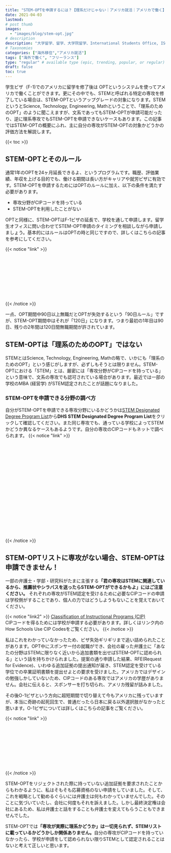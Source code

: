 ```yaml
---
title: "STEM-OPTを申請するには？【理系だけじゃない｜アメリカ就活｜アメリカで働く】"
date: 2021-04-03
lastmod: 
# post thumb
images:
  - "images/blog/stem-opt.jpg"
# description
description: "大学留学、留学、大学院留学、International Students Office, ISO, 留学生課、留学生オフィス"
# Taxonomies
categories: ["海外移住","アメリカ就活"]
tags: ["海外で働く", "フリーランス"]
type: "regular" # available type (epic, trending, popular, or regular)
draft: false
toc: true
---
```


学生ビザ（F-1)でのアメリカに留学を修了後は OPTというシステムを使ってアメリカで働くことができます。更にその中でも、STEMと呼ばれる特定の専攻を修了している場合は、STEM-OPTというアップグレードの対象になります。STEMというとScience, Technology, Engineering, Mathということで、「理系のためのOPT」のように聞こえますが、文系であってもSTEM-OPTが申請可能だったり、逆に理系専攻でもSTEM-OPTを申請できないケースもあります。この記事ではSTEM-OPTの概要にふれ、主に自分の専攻がSTEM-OPTの対象かどうかの評価方法を解説します。

{{< toc >}}

## STEM-OPTとそのルール
通常1年のOPTを24ヶ月延長できるよ、というプログラムです。職歴、評価業績、年収を上げる目的でも、働ける期間は長い方がキャリアや就労ビザに有効です。STEM-OPTを申請するためにはOPTのルールに加え、以下の条件を満たす必要があります。
* 専攻分野がCIPコードを持っている
* STEM-OPTを利用したことがない

OPTと同様に、STEM-OPTはF-1ビザの延長で、学校を通して申請します。留学生オフィスに問い合わせてSTEM-OPT申請のタイミングを相談しながら申請しましょう。基本的にはルールはOPTの時と同じですので、詳しくはこちらの記事を参考にしてください。

{{< notice "link" >}}
<div class="iframely-embed"><div class="iframely-responsive" style="height: 140px; padding-bottom: 0;"><a href="https://menglish.jp/post/opt/" data-iframely-url="//cdn.iframe.ly/zfCeZsB?iframe=card-small"></a></div></div><script async src="//cdn.iframe.ly/embed.js" charset="utf-8"></script>
{{< /notice >}}

一点、OPT期間中90日以上無職だとOPTが失効するという「90日ルール」ですが、STEM-OPT期間中はそれが「120日」になります。つまり最初の1年目は90日、残りの2年間は120日間無職期間が許されています。

## STEM-OPTは「理系のためのOPT」ではない
STEMとはScience, Technology, Engineering, Mathの略で、いかにも「理系のためのOPT」という感じがしますが、必ずしもそうとは限りません。STEM-OPTにおける「STEM」とは、厳密には「専攻分野がCIPコードを持っている」という意味で、文系の専攻でも認可されている場合があります。最近では一部の学校のMBA (経営学) がSTEM認定されたことが話題になりました。

### STEM-OPTを申請できる分野の調べ方
自分がSTEM-OPTを申請できる専攻分野にいるかどうかは<a href="https://studyinthestates.dhs.gov/2021/02/now-available-2020-stem-designated-degree-program-list"><u>STEM Designated Degree Program List</u></a>から**DHS STEM Designated Degree Program List**をクリックして確認してください。また同じ専攻でも、通っている学校によってSTEMかどうか異なるケースもあるようです。自分の専攻のCIPコードもネットで調べられます。
{{< notice "link" >}}
<div class="iframely-embed"><div class="iframely-responsive" style="height: 140px; padding-bottom: 0;"><a href="https://studyinthestates.dhs.gov/2021/02/now-available-2020-stem-designated-degree-program-list" data-iframely-url="//cdn.iframe.ly/3LiC8S6?iframe=card-small"></a></div></div><script async src="//cdn.iframe.ly/embed.js" charset="utf-8"></script><br>
<div class="iframely-embed"><div class="iframely-responsive" style="height: 140px; padding-bottom: 0;"><a href="https://nces.ed.gov/ipeds/cipcode/default.aspx?y=56" data-iframely-url="//cdn.iframe.ly/Qqx3tky"></a></div></div><script async src="//cdn.iframe.ly/embed.js" charset="utf-8"></script>
{{< /notice >}}


## STEM-OPTリストに専攻がない場合、STEM-OPTは申請できません！
一部の弁護士・学部・研究科がたまに主張する<span class="keiko-red">**「君の専攻はSTEMに関連しているから、推薦状やシラバスを送ったらSTEM-OPTができるかもよ」にはご注意ください。**</span> それぞれの専攻がSTEM認定を受けるために必要なCIPコードの申請は学校側がすることであり、個人の力ではどうしようもないことを覚えておいてください。

{{< notice "link2" >}}
  <a href="https://studyinthestates.dhs.gov/sevis-help-hub/student-records/classification-of-instructional-programs/classification-of" target="blank"><u>Classification of Instructional Programs (CIP)</u></a><br>
  CIPコードを得るためには学校が申請する必要があります。詳しくはリンク内のHow Schools Use CIP Codesをご覧ください。
{{< /notice >}}

私はこれをわかっていなかったため、ビザ失効ギリギリまで追い詰められたことがあります。OPT中にスポンサー付の就職ができ、会社の雇った弁護士に「あなたの分野はSTEMに限りなく近いから追加書類を出せばSTEM-OPTに認められる」という話を持ちかけられました。提案の通り申請した結果、RFE(Request for Evidence)、いわゆる追加証拠の提出通知が届き、STEM認定を受けている学位での卒業証明書類を提出せよとの要求を受けました。アメリカではデザインの勉強しかしていないため、CIPコードのある専攻ではアメリカの学歴がありません。会社に伝えると、スポンサーを打ち切られ、アメリカ残留が詰みました。

その後O-1ビザという方向に超短期間で切り替えて今もアメリカに残っていますが、本当に奇跡の起死回生で、普通だったら日本に戻る以外選択肢がなかったと思います。O-1ビザについては詳しくはこちらの記事をご覧ください。

{{< notice "link" >}}
<div class="iframely-embed"><div class="iframely-responsive" style="height: 140px; padding-bottom: 0;"><a href="https://menglish.jp/post/o1/" data-iframely-url="//cdn.iframe.ly/U1bpzOQ?iframe=card-small"></a></div></div><script async src="//cdn.iframe.ly/embed.js" charset="utf-8"></script>
{{< /notice >}}

STEM-OPTをリジェクトされた際に持っていない追加証拠を要求されたことからもわかるように、私はそもそも応募資格のない申請をしていました。そして、これを戦略として勧めるぐらいには弁護士は何もわかっていませんでした。そのことに気づいていたし、会社に何度もそれを訴えました。しかし最終決定権は会社にあるため、私は弁護士と話をすることも弁護士を変えてもらうこともできませんでした。

STEM-OPTでは<span class="keiko-red">**「専攻が実際に理系かどうか」は一切見られず、STEMリストに載っているかどうかしか関係ありません。**</span>自分の専攻がCIPコードを持っていなかったら、学校が申請をして認められない限りSTEMとして認定されることはないと考えて正しいと思います。
